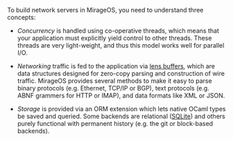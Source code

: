 To build network servers in MirageOS, you need to understand three concepts:

* *Concurrency* is handled using co-operative threads, which means that your application must explicitly yield control to other threads. These threads are very light-weight, and thus this model works well for parallel I/O.

* *Networking* traffic is fed to the application via [lens buffers](/code/len), which are data structures designed for zero-copy parsing and construction of wire traffic. MirageOS provides several methods to make it easy to parse binary protocols (e.g. Ethernet, TCP/IP or BGP), text protocols (e.g. ABNF grammers for HTTP or IMAP), and data formats like XML or JSON.

* *Storage* is provided via an ORM extension which lets native OCaml types be saved and queried.  Some backends are relational ([SQLite](http://sqlite.org/)) and others purely functional with permanent history (e.g. the git or block-based backends).
